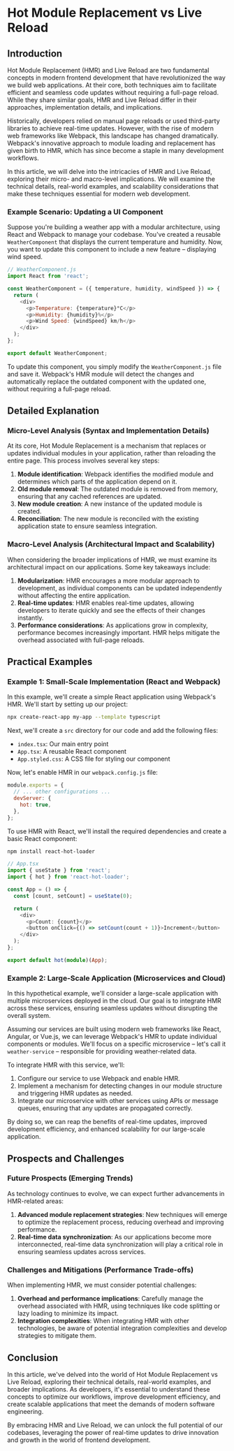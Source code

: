 # Hot Module Replacement vs Live Reload
## Introduction

Hot Module Replacement (HMR) and Live Reload are two fundamental concepts in modern frontend development that have revolutionized the way we build web applications. At their core, both techniques aim to facilitate efficient and seamless code updates without requiring a full-page reload. While they share similar goals, HMR and Live Reload differ in their approaches, implementation details, and implications.

Historically, developers relied on manual page reloads or used third-party libraries to achieve real-time updates. However, with the rise of modern web frameworks like Webpack, this landscape has changed dramatically. Webpack's innovative approach to module loading and replacement has given birth to HMR, which has since become a staple in many development workflows.

In this article, we will delve into the intricacies of HMR and Live Reload, exploring their micro- and macro-level implications. We will examine the technical details, real-world examples, and scalability considerations that make these techniques essential for modern web development.

### Example Scenario: Updating a UI Component

Suppose you're building a weather app with a modular architecture, using React and Webpack to manage your codebase. You've created a reusable `WeatherComponent` that displays the current temperature and humidity. Now, you want to update this component to include a new feature – displaying wind speed.

```javascript
// WeatherComponent.js
import React from 'react';

const WeatherComponent = ({ temperature, humidity, windSpeed }) => {
  return (
    <div>
      <p>Temperature: {temperature}°C</p>
      <p>Humidity: {humidity}%</p>
      <p>Wind Speed: {windSpeed} km/h</p>
    </div>
  );
};

export default WeatherComponent;
```

To update this component, you simply modify the `WeatherComponent.js` file and save it. Webpack's HMR module will detect the changes and automatically replace the outdated component with the updated one, without requiring a full-page reload.

## Detailed Explanation

### Micro-Level Analysis (Syntax and Implementation Details)

At its core, Hot Module Replacement is a mechanism that replaces or updates individual modules in your application, rather than reloading the entire page. This process involves several key steps:

1. **Module identification**: Webpack identifies the modified module and determines which parts of the application depend on it.
2. **Old module removal**: The outdated module is removed from memory, ensuring that any cached references are updated.
3. **New module creation**: A new instance of the updated module is created.
4. **Reconciliation**: The new module is reconciled with the existing application state to ensure seamless integration.

### Macro-Level Analysis (Architectural Impact and Scalability)

When considering the broader implications of HMR, we must examine its architectural impact on our applications. Some key takeaways include:

1. **Modularization**: HMR encourages a more modular approach to development, as individual components can be updated independently without affecting the entire application.
2. **Real-time updates**: HMR enables real-time updates, allowing developers to iterate quickly and see the effects of their changes instantly.
3. **Performance considerations**: As applications grow in complexity, performance becomes increasingly important. HMR helps mitigate the overhead associated with full-page reloads.

## Practical Examples

### Example 1: Small-Scale Implementation (React and Webpack)

In this example, we'll create a simple React application using Webpack's HMR. We'll start by setting up our project:

```bash
npx create-react-app my-app --template typescript
```

Next, we'll create a `src` directory for our code and add the following files:

* `index.tsx`: Our main entry point
* `App.tsx`: A reusable React component
* `App.styled.css`: A CSS file for styling our component

Now, let's enable HMR in our `webpack.config.js` file:

```javascript
module.exports = {
  // ... other configurations ...
  devServer: {
    hot: true,
  },
};
```

To use HMR with React, we'll install the required dependencies and create a basic React component:

```bash
npm install react-hot-loader
```

```typescript
// App.tsx
import { useState } from 'react';
import { hot } from 'react-hot-loader';

const App = () => {
  const [count, setCount] = useState(0);

  return (
    <div>
      <p>Count: {count}</p>
      <button onClick={() => setCount(count + 1)}>Increment</button>
    </div>
  );
};

export default hot(module)(App);
```

### Example 2: Large-Scale Application (Microservices and Cloud)

In this hypothetical example, we'll consider a large-scale application with multiple microservices deployed in the cloud. Our goal is to integrate HMR across these services, ensuring seamless updates without disrupting the overall system.

Assuming our services are built using modern web frameworks like React, Angular, or Vue.js, we can leverage Webpack's HMR to update individual components or modules. We'll focus on a specific microservice – let's call it `weather-service` – responsible for providing weather-related data.

To integrate HMR with this service, we'll:

1. Configure our service to use Webpack and enable HMR.
2. Implement a mechanism for detecting changes in our module structure and triggering HMR updates as needed.
3. Integrate our microservice with other services using APIs or message queues, ensuring that any updates are propagated correctly.

By doing so, we can reap the benefits of real-time updates, improved development efficiency, and enhanced scalability for our large-scale application.

## Prospects and Challenges

### Future Prospects (Emerging Trends)

As technology continues to evolve, we can expect further advancements in HMR-related areas:

1. **Advanced module replacement strategies**: New techniques will emerge to optimize the replacement process, reducing overhead and improving performance.
2. **Real-time data synchronization**: As our applications become more interconnected, real-time data synchronization will play a critical role in ensuring seamless updates across services.

### Challenges and Mitigations (Performance Trade-offs)

When implementing HMR, we must consider potential challenges:

1. **Overhead and performance implications**: Carefully manage the overhead associated with HMR, using techniques like code splitting or lazy loading to minimize its impact.
2. **Integration complexities**: When integrating HMR with other technologies, be aware of potential integration complexities and develop strategies to mitigate them.

## Conclusion

In this article, we've delved into the world of Hot Module Replacement vs Live Reload, exploring their technical details, real-world examples, and broader implications. As developers, it's essential to understand these concepts to optimize our workflows, improve development efficiency, and create scalable applications that meet the demands of modern software engineering.

By embracing HMR and Live Reload, we can unlock the full potential of our codebases, leveraging the power of real-time updates to drive innovation and growth in the world of frontend development.